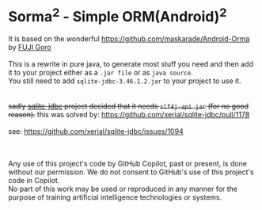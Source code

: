# Sorma<sup>2</sup> - Simple ORM(Android)<sup>2</sup>

It is based on the wonderful https://github.com/maskarade/Android-Orma by [FUJI Goro](https://github.com/gfx)
<br>
<br>
This is a rewrite in pure java, to generate most stuff you need and then add it to your project
either as a ```.jar file``` or as ```java source```.<br>
You still need to add ```sqlite-jdbc-3.46.1.2.jar``` to your project to use it.<br>
<br><br>
~~sadly [sqlite-jdbc](https://github.com/xerial/sqlite-jdbc) project decided that it needs ```slf4j-api jar``` (for no good reason).~~
this was solved by: https://github.com/xerial/sqlite-jdbc/pull/1178
<br><br>
see: https://github.com/xerial/sqlite-jdbc/issues/1094<br>
<br>

<br>
Any use of this project's code by GitHub Copilot, past or present, is done
without our permission.  We do not consent to GitHub's use of this project's
code in Copilot.
<br>
No part of this work may be used or reproduced in any manner for the purpose of training artificial intelligence technologies or systems.

